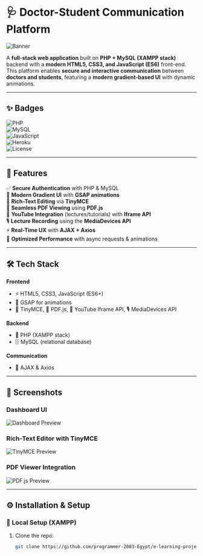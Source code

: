 # 🩺 Doctor-Student Communication Platform

![Banner](https://images.unsplash.com/photo-1581092334593-84d89f8f1e2d?ixlib=rb-4.0.3&auto=format&fit=crop&w=1400&q=80)

A **full-stack web application** built on **PHP + MySQL (XAMPP stack)** backend with a **modern HTML5, CSS3, and JavaScript (ES6)** front-end.  
This platform enables **secure and interactive communication** between **doctors and students**, featuring a **modern gradient-based UI** with dynamic animations.

---

## ✨ Badges

![PHP](https://img.shields.io/badge/PHP-777BB4?style=for-the-badge&logo=php&logoColor=white)  
![MySQL](https://img.shields.io/badge/MySQL-005C84?style=for-the-badge&logo=mysql&logoColor=white)  
![JavaScript](https://img.shields.io/badge/JavaScript-ES6+-F7DF1E?style=for-the-badge&logo=javascript&logoColor=black)  
![Heroku](https://img.shields.io/badge/Deployed%20on-Heroku-430098?style=for-the-badge&logo=heroku&logoColor=white)  
![License](https://img.shields.io/badge/License-MIT-green?style=for-the-badge)  

---

## 🚀 Features

✅ **Secure Authentication** with PHP & MySQL  
🎨 **Modern Gradient UI** with **GSAP animations**  
📝 **Rich-Text Editing** via **TinyMCE**  
📑 **Seamless PDF Viewing** using **PDF.js**  
🎥 **YouTube Integration** (lectures/tutorials) with **Iframe API**  
🎙️ **Lecture Recording** using the **MediaDevices API**  
⚡ **Real-Time UX** with **AJAX + Axios**  
🚄 **Optimized Performance** with async requests & animations  

---

## 🛠️ Tech Stack

**Frontend**  
- ⚡ HTML5, CSS3, JavaScript (ES6+)  
- 🎨 GSAP for animations  
- 📝 TinyMCE, 📑 PDF.js, 🎥 YouTube Iframe API, 🎙️ MediaDevices API  

**Backend**  
- 🐘 PHP (XAMPP stack)  
- 🗄️ MySQL (relational database)  

**Communication**  
- 🔄 AJAX & Axios  

---

## 📸 Screenshots

### Dashboard UI  
![Dashboard Preview](https://images.unsplash.com/photo-1556157382-97eda2d62296?ixlib=rb-4.0.3&auto=format&fit=crop&w=1200&q=80)

### Rich-Text Editor with TinyMCE  
![TinyMCE Preview](https://www.tiny.cloud/images/site-logobar.svg)

### PDF Viewer Integration  
![PDF.js Preview](https://mozilla.github.io/pdf.js/images/examples/screenshot.png)

---

## ⚙️ Installation & Setup

### 🔧 Local Setup (XAMPP)
1. Clone the repo:
   ```bash
   git clone https://github.com/programmer-2003-Egypt/e-learning-project
